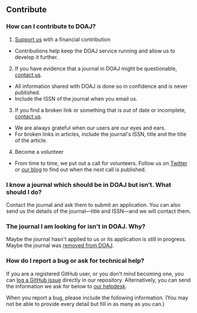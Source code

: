 ## Contribute

### How can I contribute to DOAJ?

1. [Support us](/support/) with a financial contribution
  + Contributions help keep the DOAJ service running and allow us to develop it further.
2. If you have evidence that a journal in DOAJ might be questionable, [contact us](/contact/).
  + All information shared with DOAJ is done so in confidence and is never published.
  + Include the ISSN of the journal when you email us.
3. If you find a broken link or something that is out of date or incomplete, [contact us](/contact/).
  + We are always grateful when our users are our eyes and ears.
  + For broken links in articles, include the journal's ISSN, title and the title of the article.
4. Become a volunteer
  + From time to time, we put out a call for volunteers. Follow us on [Twitter](https://twitter.com/doajplus) or [our blog](https://blog.doaj.org/) to find out when the next call is published.

### I know a journal which should be in DOAJ but isn’t. What should I do?

  Contact the journal and ask them to submit an application. You can also send us the details of the journal—title and ISSN—and we will contact them.

### The journal I am looking for isn't in DOAJ. Why?

  Maybe the journal hasn't applied to us or its application is still in progress. Maybe the journal was [removed from DOAJ](https://docs.google.com/spreadsheets/d/183mRBRqs2jOyP0qZWXN8dUd02D4vL0Mov_kgYF8HORM/edit#gid=1650882189&range=A1).

### How do I report a bug or ask for technical help?

  If you are a registered GitHub user, or you don't mind becoming one, you can [log a GitHub issue](https://github.com/DOAJ/doaj/issues/new) directly in our repository. Alternatively, you can send the information we ask for below to [our helpdesk](mailto:feedback@doaj.org).

 When you report a bug, please include the following information. (You may not be able to provide every detail but fill in as many as you can.)

